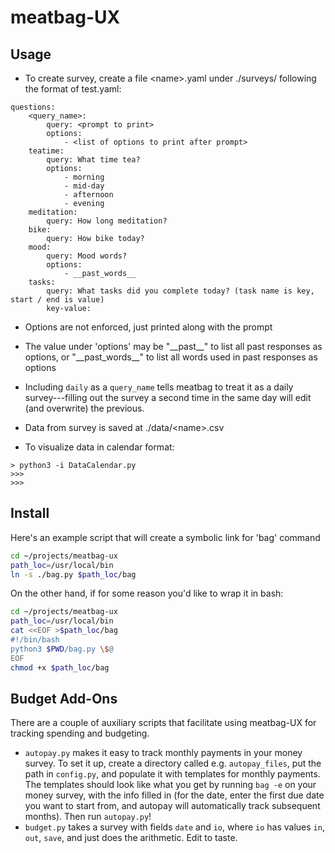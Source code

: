 # meatbag-UX


## Usage

* To create survey, create a file \<name\>.yaml under ./surveys/ following the format of test.yaml:


```
questions:
    <query_name>:
        query: <prompt to print>
        options:
            - <list of options to print after prompt>
    teatime:
        query: What time tea?
        options:
            - morning
            - mid-day
            - afternoon
            - evening
    meditation:
        query: How long meditation?
    bike:
        query: How bike today?
    mood:
        query: Mood words?
        options:
            - __past_words__
    tasks:
        query: What tasks did you complete today? (task name is key, start / end is value)
        key-value:

```

  * Options are not enforced, just printed along with the prompt

  * The value under 'options' may be "\_\_past\_\_" to list all past responses as options, or "\_\_past\_words\_\_" to list all words used in past responses as options

  * Including `daily` as a `query_name` tells meatbag to treat it as a daily survey---filling out the survey a second time in the same day will edit (and overwrite) the previous.
  
  * Data from survey is saved at ./data/\<name\>.csv
  
* To visualize data in calendar format:


```
> python3 -i DataCalendar.py
>>>
>>>
```


## Install

Here's an example script that will create a symbolic link for 'bag' command

```bash
cd ~/projects/meatbag-ux
path_loc=/usr/local/bin
ln -s ./bag.py $path_loc/bag
```

On the other hand, if for some reason you'd like to wrap it in bash:

```bash
cd ~/projects/meatbag-ux
path_loc=/usr/local/bin
cat <<EOF >$path_loc/bag
#!/bin/bash
python3 $PWD/bag.py \$@
EOF
chmod +x $path_loc/bag
```

## Budget Add-Ons

There are a couple of auxiliary scripts that facilitate using meatbag-UX for tracking spending and budgeting.
* `autopay.py` makes it easy to track monthly payments in your money survey. To set it up, create a directory called e.g. `autopay_files`, put the path in `config.py`, and populate it with templates for monthly payments. The templates should look like what you get by running `bag -e` on your money survey, with the info filled in (for the date, enter the first due date you want to start from, and autopay will automatically track subsequent months). Then run `autopay.py`!
* `budget.py` takes a survey with fields `date` and `io`, where `io` has values `in`, `out`, `save`, and just does the arithmetic. Edit to taste.

